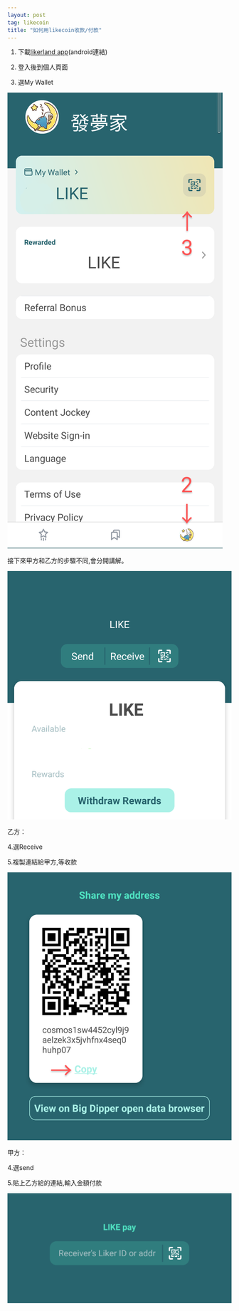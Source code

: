 ```yaml
---
layout: post
tag: likecoin
title: "如何用likecoin收款/付款"
---
```


1. 下載[likerland app](https://play.google.com/store/apps/details?id=com.oice)(android連結)

2. 登入後到個人頁面

3. 選My Wallet

![](/blockchain/Untitled2_20210319182927~3.png)

接下來甲方和乙方的步驟不同,會分開講解。

![](/blockchain/Untitled3_20210319183508~2.png)

乙方：

4.選Receive

5.複製連結給甲方,等收款

![](/blockchain/Screenshot_20210322-175302~3.png)

甲方：

4.選send

5.貼上乙方給的連結,輸入金額付款

![](/blockchain/Screenshot_20210322-175312~2.png)
